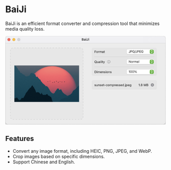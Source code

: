 # BaiJi

BaiJi is an efficient format converter and compression tool that minimizes media quality loss.

<div align="center">
    <img src="./screenshot.png" alt="BaiJi">
</div>

## Features

- Convert any image format, including HEIC, PNG, JPEG, and WebP.
- Crop images based on specific dimensions.
- Support Chinese and English.
